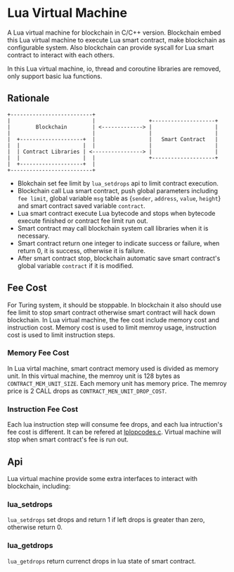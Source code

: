 # Lua Virtual Machine

A Lua virtual machine for blockchain in C/C++ version. Blockchain embed this Lua virtual machine to execute Lua smart contract,  make blockchain as configurable system. Also blockchain can provide syscall for Lua smart contract to interact with each others.

In this Lua virtual machine, io, thread and coroutine libraries are removed, only support basic lua functions.


## Rationale

```
+--------------------------+
|                          |                 +--------------------+
|        Blockchain        | <-------------> |                    |
|                          |                 |                    |
|  +--------------------+  |                 |   Smart Contract   |
|  |                    |  |                 |                    |
|  | Contract Libraries | <----------------> |                    |
|  |                    |  |                 +--------------------+
|  +--------------------+  |
+--------------------------+
```

- Blokchain set fee limit by `lua_setdrops` api to limit contract execution.
- Blockchain call Lua smart contract, push global parameters including `fee limit`, global variable `msg` table as  {`sender`, `address`, `value`, `height`}  and smart contract saved variable `contract`.
- Lua smart contract execute Lua bytecode and stops when bytecode execute finished or contract fee limit run out.
- Smart contract may call blockchain system call libraries when it is necessary.
- Smart contract return one integer to indicate success or failure, when return 0, it is success, otherwise it is failure.
- After smart contract stop, blockchain automatic save smart contract's global variable `contract` if it is modified.

## Fee Cost

For Turing system, it should be stoppable. In blockchain it also should use fee limit to stop smart contract otherwise smart contract will hack down blockchain. In Lua virtual machine, the fee cost include memory cost and instruction cost. Memory cost is used to limit memroy usage, instruction cost is used to limit instruction steps.

### Memory Fee Cost

In Lua virtal machine, smart contract memory used is divided as memory unit. In this virtual machine, the memroy unit is 128 bytes as `CONTRACT_MEM_UNIT_SIZE`. Each memory unit has memory price. The memroy price is 2 CALL drops as `CONTRACT_MEN_UNIT_DROP_COST`.

###  Instruction Fee Cost

Each lua instruction step will consume fee drops, and each lua intruction's fee cost is different. It can be refered at [lplopcodes.c](https://github.com/callchain/lua-vm/blob/master/src/lopcodes.c). Virtual machine will stop when smart contract's fee is run out.

## Api

Lua virtual machine provide some extra interfaces to interact with blockchain, including:

### lua_setdrops

`lua_setdrops` set drops and return 1 if left drops is greater than zero, otherwise return 0.

### lua_getdrops

`lua_getdrops` return currenct drops in lua state of smart contract.